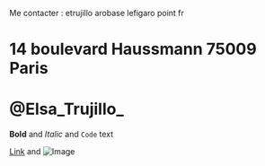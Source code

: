 Me contacter : etrujillo arobase lefigaro point fr 
# 14 boulevard Haussmann 75009 Paris
# @Elsa_Trujillo_


**Bold** and _Italic_ and `Code` text

[Link](url) and ![Image](src)
```

